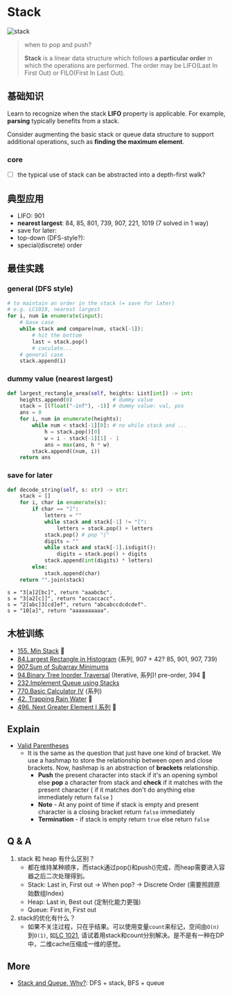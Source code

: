 # Stack 

![stack](https://i.imgur.com/W0LDr8g.png)


> when to pop and push?
> 
> **Stack** is a linear data structure which follows **a particular order** in which the operations are performed. The order may be LIFO(Last In First Out) or FILO(First In Last Out).

## 基础知识

Learn to recognize when the stack **LIFO** property is applicable. For example, **parsing** typically benefits from a stack. 

Consider augmenting the basic stack or queue data structure to support additional operations, such as **finding the maximum element**. 

### core

- [ ] the typical use of stack can be abstracted into a depth-first walk?

## 典型应用


- LIFO: 901
- **nearest largest**: 84, 85, 801, 739, 907, 221, 1019 (7 solved in 1 way)
- save for later:
- top-down (DFS-style?): 
- special(discrete) order

## 最佳实践

### general (DFS style)

``` python 
# to maintain an order in the stack (= save for later)
# e.g. LC1019, nearest largest 
for i, num in enumerate(input):
	# base case 
	while stack and compare(num, stack[-1]):
		# hit the bottom 
		last = stack.pop()
		# caculate...
	# general case 
	stack.append(i)
```

### dummy value (nearest largest) 

``` python
def largest_rectangle_area(self, heights: List[int]) -> int:
    heights.append(0)             # dummy value 
    stack = [(float("-inf"), -1)] # dummy value: val, pos 
    ans = 0
    for i, num in enumerate(heights):
        while num < stack[-1][0]: # no while stack and ...
            h = stack.pop()[0]
            w = i - stack[-1][1] - 1
            ans = max(ans, h * w)
        stack.append((num, i))
    return ans
```

### save for later 

``` python
def decode_string(self, s: str) -> str:
    stack = []
    for i, char in enumerate(s):
        if char == "]":
            letters = ""
            while stack and stack[-1] != "[":
                letters = stack.pop() + letters
            stack.pop() # pop "["
            digits = ""
            while stack and stack[-1].isdigit():
                digits = stack.pop() + digits 
            stack.append(int(digits) * letters)
        else:
            stack.append(char)
    return "".join(stack)
```

```
s = "3[a]2[bc]", return "aaabcbc".
s = "3[a2[c]]", return "accaccacc".
s = "2[abc]3[cd]ef", return "abcabccdcdcdef".
s = "10[a]", return "aaaaaaaaaa".
```

## 木桩训练

* [155. Min Stack](https://leetcode.com/problems/min-stack/) 🌟
* [84.Largest Rectangle in Histogram](https://leetcode.com/problems/largest-rectangle-in-histogram/) (系列, 907 + 42? 85, 901, 907, 739)
* [907.Sum of Subarray Minimums](https://leetcode.com/problems/sum-of-subarray-minimums/) 
* [94.Binary Tree Inorder Traversal](https://leetcode.com/problems/binary-tree-inorder-traversal/description/) (Iterative, 系列)!  pre-order, 394 🌟
* [232.Implement Queue using Stacks](https://leetcode.com/problems/implement-queue-using-stacks/)
* [770.Basic Calculator IV](https://leetcode.com/problems/basic-calculator-iv/) (系列)
* [42. Trapping Rain Water](https://leetcode.com/problems/trapping-rain-water/) 🌟
* [496. Next Greater Element I 系列](https://leetcode.com/problems/next-greater-element-i/) 🌟 

## Explain

- [Valid Parentheses](https://leetcode.com/problems/valid-parentheses/)
	- It is the same as the question that just have one kind of bracket. We use a hashmap to store the relationship between open and close brackets. Now, hashmap is an abstraction of **brackets** relationship.
		- **Push** the present character into stack if it's an opening symbol else **pop** a character from stack and **check** if it matches with the present character ( if it matches don't do anything else immediately return `false` )
		- **Note** - At any point of time if stack is empty and present character is a closing bracket return `false` immediately
		- **Termination** - if stack is empty return `true` else return `false`	

## Q & A

1. stack 和 heap 有什么区别？
	- 都在维持某种顺序，而stack通过pop()和push()完成，而heap需要进入容器之后二次处理得到。
	- Stack: Last in, First out -> When pop? -> Discrete Order (需要照顾原始数组Index)
	- Heap: Last in, Best out (定制化能力更强)
	- Queue: First in, First out
2. stack的优化有什么？
	- 如果不关注过程，只在乎结果。可以使用变量`count`来标记，空间由`O(n)`到`O(1)`, 如[LC 1021](https://leetcode.com/problems/remove-outermost-parentheses/), 请试着用stack和count分别解决。是不是有一种在DP中，二维cache压缩成一维的感觉。

## More

- [Stack and Queue, Why?](https://stackoverflow.com/questions/2074970/stack-and-queue-why): DFS + stack, BFS + queue	